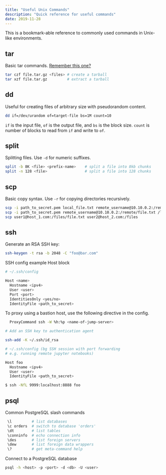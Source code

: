 ```yaml
---
title: "Useful Unix Commands"
description: "Quick reference for useful commands"
date: 2019-11-28
---
```


This is a bookmark-able reference to commonly used commands in Unix-like environments.

<!--more-->

## tar 

Basic tar commands. [Remember this one?](https://xkcd.com/1168/)

```bash
tar czf file.tar.gz <files> # create a tarball
tar xzf file.tar.gz         # extract a tarball
```

## dd 

Useful for creating files of arbitrary size with pseudorandom content.

```bash
dd if=/dev/urandom of=target-file bs=1M count=10
```

`if` is the input file, `of` is the output file, and `bs` is the block size. 
`count` is number of blocks to read from `if` and write to `of`.

## split 

Splitting files. Use `-d` for numeric suffixes.

```bash
split -b 8K <file> <prefix-name>    # split a file into 8kb chunks
split -n 128 <file>                 # split a file into 128 chunks
```

## scp

Basic copy syntax. Use `-r` for copying directories recursively.

```bash
scp -i path_to_secret.pem local_file.txt remote_username@10.10.0.2:/remote/directory
scp -i path_to_secret.pem remote_username@10.10.0.2:/remote/file.txt /local/directory
scp user1@host_1.com:/files/file.txt user2@host_2.com:/files
```

## ssh

Generate an RSA SSH key:

```bash
ssh-keygen -t rsa -b 2048 -C "foo@bar.com"
```

SSH config example Host block

```bash
# ~/.ssh/config

Host <name>
  Hostname <ipv4>
  User <user>
  Port <port>
  IdentitiesOnly <yes/no>
  IdentityFile <path_to_secret>
```

To proxy using a bastion host, use the following directive in the config.

```bash
  ProxyCommand ssh -W %h:%p <name-of-jump-server> 
```

```bash
# Add an SSH key to authentication agent

ssh-add -K ~/.ssh/id_rsa
```

```bash
# ~/.ssh/config (bg SSH session with port forwarding
# e.g. running remote jupyter notebooks)

Host foo
  Hostname <ipv4>
  User <user>
  IdentityFile <path_to_secret>

$ ssh -NfL 9999:localhost:8888 foo
```

## psql

Common PostgreSQL slash commands

```bash
 \l         # list databases
 \c orders  # switch to database 'orders'
 \dt        # list tables
 \conninfo  # echo connection info
 \des       # list foreign servers
 \dew       # list foreign data wrappers
 \?         # get meta-command help
```

Connect to a PostgreSQL database

```bash
psql -h <host> -p <port> -d <db> -U <user>
```
